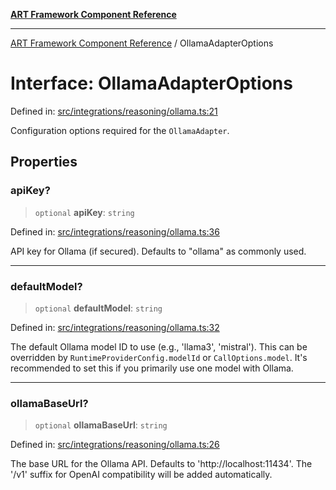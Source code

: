 [**ART Framework Component Reference**](../README.md)

***

[ART Framework Component Reference](../README.md) / OllamaAdapterOptions

# Interface: OllamaAdapterOptions

Defined in: [src/integrations/reasoning/ollama.ts:21](https://github.com/hashangit/ART/blob/389c66e54bc50d9dde33052d28a5a19571a13dbf/src/integrations/reasoning/ollama.ts#L21)

Configuration options required for the `OllamaAdapter`.

## Properties

### apiKey?

> `optional` **apiKey**: `string`

Defined in: [src/integrations/reasoning/ollama.ts:36](https://github.com/hashangit/ART/blob/389c66e54bc50d9dde33052d28a5a19571a13dbf/src/integrations/reasoning/ollama.ts#L36)

API key for Ollama (if secured). Defaults to "ollama" as commonly used.

***

### defaultModel?

> `optional` **defaultModel**: `string`

Defined in: [src/integrations/reasoning/ollama.ts:32](https://github.com/hashangit/ART/blob/389c66e54bc50d9dde33052d28a5a19571a13dbf/src/integrations/reasoning/ollama.ts#L32)

The default Ollama model ID to use (e.g., 'llama3', 'mistral').
This can be overridden by `RuntimeProviderConfig.modelId` or `CallOptions.model`.
It's recommended to set this if you primarily use one model with Ollama.

***

### ollamaBaseUrl?

> `optional` **ollamaBaseUrl**: `string`

Defined in: [src/integrations/reasoning/ollama.ts:26](https://github.com/hashangit/ART/blob/389c66e54bc50d9dde33052d28a5a19571a13dbf/src/integrations/reasoning/ollama.ts#L26)

The base URL for the Ollama API. Defaults to 'http://localhost:11434'.
The '/v1' suffix for OpenAI compatibility will be added automatically.
